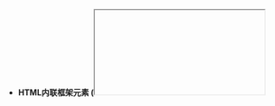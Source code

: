 - **HTML内联框架元素 (<iframe>)** 表示嵌套的browsing context。它能够将**另一个HTML页面嵌入到当前页面中**。
- 每个嵌入的浏览上下文（embedded browsing context）都有自己的会话历史记录(session history)和DOM树。
  - 包含嵌入内容的浏览上下文称为父级浏览上下文。顶级浏览上下文（没有父级）通常是由 Window 对象表示的浏览器窗口。